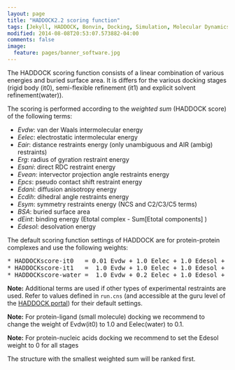 ```yaml
---
layout: page
title: "HADDOCK2.2 scoring function"
tags: [Jekyll, HADDOCK, Bonvin, Docking, Simulation, Molecular Dynamics, Structural Biology, Computational Biology, Modelling, Protein Structure]
modified: 2014-08-08T20:53:07.573882-04:00
comments: false
image:
  feature: pages/banner_software.jpg
---
```

The HADDOCK scoring function consists of a linear combination of various energies and buried surface area.
It is differs for the various docking stages (rigid body (it0), semi-flexible refinement (it1) and explicit solvent refinement(water)).

The scoring is
performed according to the _weighted sum_ (HADDOCK score) of the following terms:

* _Evdw_: van der Waals intermolecular energy
* _Eelec_: electrostatic intermolecular energy
* _Eair_: distance restraints energy (only unambiguous and AIR (ambig) restraints)
* _Erg_: radius of gyration restraint energy
* _Esani_: direct RDC restraint energy
* _Evean_: intervector projection angle restraints energy
* _Epcs_: pseudo contact shift restraint energy
* _Edani_: diffusion anisotropy energy
* _Ecdih_: dihedral angle restraints energy
* _Esym_: symmetry restraints energy (NCS and C2/C3/C5 terms)
* _BSA_: buried surface area
* _dEint_: binding energy (Etotal complex - Sum[Etotal components] )
* _Edesol_: desolvation energy 


The default scoring function settings of HADDOCK are for protein-protein complexes and use the following weights:

<pre>
* HADDOCKscore-it0   = 0.01 Evdw + 1.0 Eelec + 1.0 Edesol + 0.01 Eair - 0.01 BSA
* HADDOCKscore-it1   =  1.0 Evdw + 1.0 Eelec + 1.0 Edesol +  0.1 Eair - 0.01 BSA
* HADDOCKscore-water =  1.0 Evdw + 0.2 Eelec + 1.0 Edesol +  0.1 Eair
</pre>

**Note:** Additional terms are used if other types of experimental restraints are used. Refer to values defined in `run.cns` (and accessible at the guru level of the [HADDOCK portal](http://haddock.science.uu.nl/services/HADDOCK2.2/haddockserver-guru.html)) for their default settings.

**Note:** For protein-ligand (small molecule) docking we recommend to change the weight of Evdw(it0) to 1.0 and Eelec(water) to 0.1.

**Note:** For protein-nucleic acids docking we recommend to set the Edesol weight to 0 for all stages

The structure with the smallest weighted sum will be ranked first.

